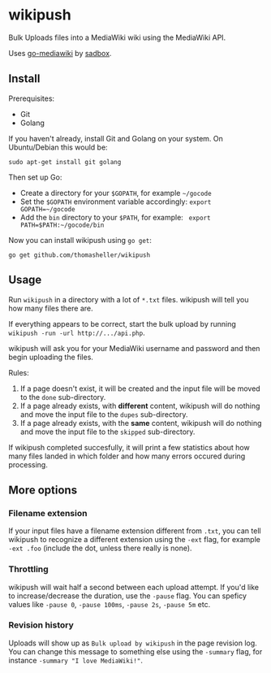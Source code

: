 # wikipush

Bulk Uploads files into a MediaWiki wiki using the MediaWiki API.

Uses [go-mediawiki](https://github.com/sadbox/mediawiki/) by
[sadbox](https://github.com/sadbox/).

## Install

Prerequisites:
  - Git
  - Golang

If you haven't already, install Git and Golang on your system. On
Ubuntu/Debian this would be:

```
sudo apt-get install git golang
```

Then set up Go:
  - Create a directory for your `$GOPATH`, for example `~/gocode`
  - Set the `$GOPATH` environment variable accordingly: `export GOPATH=~/gocode`
  - Add the `bin` directory to your `$PATH`, for example: ` export PATH=$PATH:~/gocode/bin`

Now you can install wikipush using `go get`:

```
go get github.com/thomasheller/wikipush
```

## Usage

Run `wikipush` in a directory with a lot of `*.txt` files.
wikipush will tell you how many files there are.

If everything appears to be correct, start the bulk upload by
running `wikipush -run -url http://.../api.php`.

wikipush will ask you for your MediaWiki username and password and then begin
uploading the files.

Rules:

1. If a page doesn't exist, it will be created and the input file will be moved
   to the `done` sub-directory.
1. If a page already exists, with **different** content, wikipush will do
   nothing and move the input file to the `dupes` sub-directory.
1. If a page already exists, with the **same** content, wikipush will do nothing
   and move the input file to the `skipped` sub-directory.

If wikipush completed succesfully, it will print a few statistics about
how many files landed in which folder and how many errors occured during
processing.

## More options

### Filename extension

If your input files have a filename extension different from `.txt`, you can
tell wikipush to recognize a different extension using the `-ext` flag,
for example `-ext .foo` (include the dot, unless there really is none).

### Throttling

wikipush will wait half a second between each upload attempt. If you'd like to
increase/decrease the duration, use the `-pause` flag. You can speficy values 
like `-pause 0`, `-pause 100ms`, `-pause 2s`, `-pause 5m` etc.

### Revision history

Uploads will show up as `Bulk upload by wikipush` in the page revision log.
You can change this message to something else using the `-summary` flag,
for instance `-summary "I love MediaWiki!"`.
